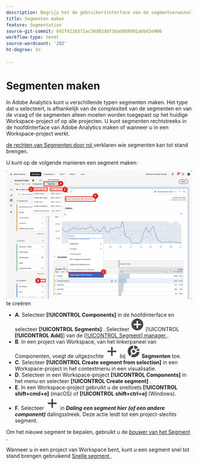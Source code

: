 ```yaml
---
description: Begrijp het de gebruikersinterface van de segmentverwezenlijking.
title: Segmenten maken
feature: Segmentation
source-git-commit: 842f4226572ac38d01ddf16ad0b9991abbd3e906
workflow-type: tm+mt
source-wordcount: '202'
ht-degree: 1%

---
```


# Segmenten maken

In Adobe Analytics kunt u verschillende typen segmenten maken.  Het type dat u selecteert, is afhankelijk van de complexiteit van de segmenten en van de vraag of de segmenten alleen moeten worden toegepast op het huidige Workspace-project of op alle projecten. U kunt segmenten rechtstreeks in de hoofdinterface van Adobe Analytics maken of wanneer u in een Workspace-project werkt.

[ de rechten van Segmenten door rol ](/help/components/segmentation/seg-reference/seg-rights.md) verklaren wie segmenten kan tot stand brengen.

U kunt op de volgende manieren een segment maken:

![ Manieren om een segment ](assets/create-segment.png) te creëren

* **A**. Selecteer **[!UICONTROL Components]** in de hoofdinterface en selecteer **[!UICONTROL Segments]** . Selecteer ![ AddCircle ](/help/assets/icons/AddCircle.svg) [!UICONTROL **[!UICONTROL Add]**] van de [[!UICONTROL Segment] manager ](seg-manage.md).
* **B**. In een project van Workspace, van het linkerpaneel van Componenten, voegt de uitgezochte ![ ](/help/assets/icons/Add.svg) bij ![ Segment ](/help/assets/icons/Segmentation.svg) **Segmenten** toe.
* **C**. Selecteer **[!UICONTROL Create segment from selection]** in een Workspace-project in het contextmenu in een visualisatie.
* **D**. Selecteer in een Workspace-project **[!UICONTROL Components]** in het menu en selecteer **[!UICONTROL Create segment]** .
* **E**. In een Workspace-project gebruikt u de sneltoets **[!UICONTROL shift+cmd+e]** (macOS) of **[!UICONTROL shift+ctrl+e]** (Windows).
* **F**. Selecteer ![ toevoegen ](/help/assets/icons/Add.svg) in ***Daling een segment hier (of een andere component)*** dalingsstreek. Deze actie leidt tot een project-slechts segment.

Om het nieuwe segment te bepalen, gebruikt u de [ bouwer van het Segment ](seg-build.md).

Wanneer u in een project van Workspace bent, kunt u een segment snel tot stand brengen gebruikend [ Snelle segment ](seg-quick.md).
